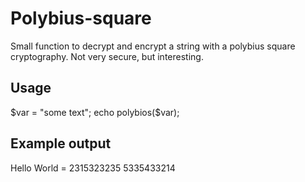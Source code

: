 Polybius-square
===============

Small function to decrypt and encrypt a string with a polybius square cryptography. Not very secure, but interesting.

## Usage

$var = "some text";
echo polybios($var);

## Example output

Hello World = 2315323235 5335433214
